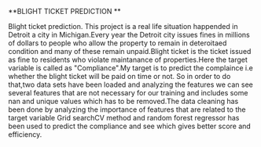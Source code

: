 **BLIGHT TICKET PREDICTION
**

Blight ticket prediction.
This project is a real life situation happended in Detroit a city in Michigan.Every year the Detroit city issues fines in millions of dollars to people who allow the property to remain in deteroitaed condition and many of these remain unpaid.Blight ticket is the ticket issued as fine to residents who violate maintanance of properties.Here the target variable is called as "Compliance".My target is to predict the complaince i.e whether the blight ticket will be paid on time or not.
So in order to do that,two data sets have been loaded and analyzing the features we can see several features that are not necessary for our training and includes some nan and unique values  which has to be removed.The data cleaning has been done by analyzing the importance of features that are related to the target variable
Grid searchCV method and random forest regressor has been used to predict the compliance and see which gives better score and efficiency.
